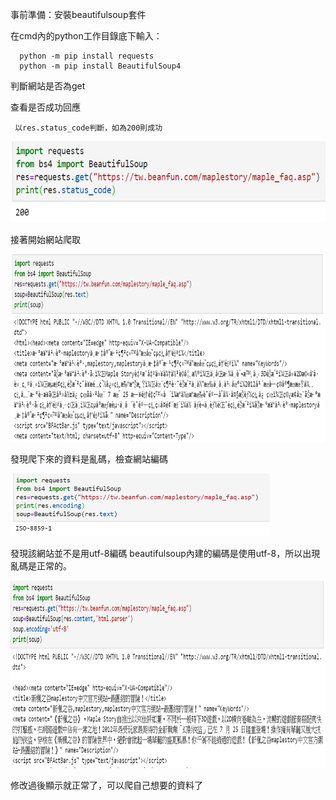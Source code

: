 事前準備：安裝beautifulsoup套件
     
   在cmd內的python工作目錄底下輸入：
      
      python -m pip install requests
      python -m pip install BeautifulSoup4
      
判斷網站是否為get

查看是否成功回應
     
     以res.status_code判斷，如為200則成功
     
<img src="https://github.com/tank11110/young/blob/master/%E5%9C%96%E7%89%87/1591855162774.jpg" height='130' weight='70'>

接著開始網站爬取

<img src="https://github.com/tank11110/young/blob/master/%E5%9C%96%E7%89%87/1592141155593.jpg" height='300' weight='200'>

發現爬下來的資料是亂碼，檢查網站編碼

<img src="https://github.com/tank11110/young/blob/master/%E5%9C%96%E7%89%87/1592141199411.jpg" height='100' weight='50'>

發現該網站並不是用utf-8編碼
beautifulsoup內建的編碼是使用utf-8，所以出現亂碼是正常的。

<img src="https://github.com/tank11110/young/blob/master/%E5%9C%96%E7%89%87/1592141367145.jpg" height='300' weight='200'>

修改過後顯示就正常了，可以爬自己想要的資料了






     
     
